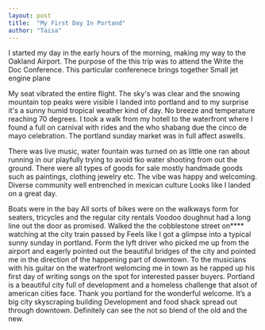 ```yaml
---
layout: post
title:  "My First Day In Portand"
author: "Taisa"
---
```

I started my day in the early hours of the morning, making my way to the Oakland Airport.
The purpose of the this trip was to attend the Write the Doc Conference. This particular conferenece brings together
Small jet engine plane


My seat vibrated the entire flight. The sky's was clear and the snowing mountain top peaks were visible
I landed into portland and to my surprise it's a sunny humid tropical weather kind of day.
 No breeze and temperature reaching 70 degrees. I took a walk from my hotell to the waterfront where I found a full on carnival with rides and the who shabang due the cinco de mayo celebration. 
The portland sunday market was in full affect aswells. 

There was live music,
water fountain was turned on as little one ran about running  in our playfully trying to avoid tko water shooting from out the ground. 
There were all types of goods for sale mostly handmade goods such as paintings, clothing jewelry etc. 
The vibe was happy and welcoming. 
Diverse community well entrenched in mexican culture
Looks like I landed on a great day.

Boats were in the bay
All sorts of bikes were on the walkways form for seaters, tricycles and the regular city rentals
Voodoo doughnut had a long line out the door as promised.
Walked the the cobblestone street on**** watching at the city train passed by
Feels like I got a glimpse into a typical sunny sunday in portland.
Form the lyft driver who picked me up from the airport and eagerly pointed out the beautiful bridges of the city and pointed me in the direction of the happening part of downtown.
To the musicians with his guitar on the waterfront welomcing me in town as he rapped up his first day of writing songs on the spot for interested passer buyers. 
Portland is a beautiful city full of development and a homeless challenge that alsot of american cities face. 
Thank you portland for the wonderful welcome. It’s a big city skyscraping building 
Development and food shack spread out through downtown.
Definitely can see the not so blend of the old and the new.
